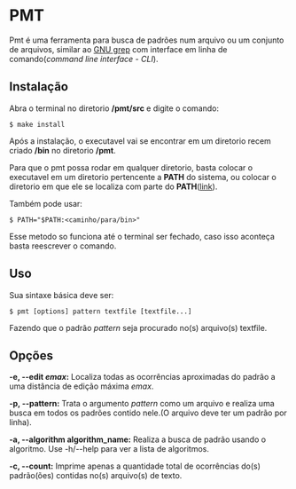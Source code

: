 
# PMT

Pmt é uma ferramenta para busca de padrões num arquivo ou um conjunto de arquivos,
similar ao [GNU grep](http://www.gnu.org/software/grep/) com interface em linha de
comando(*command line interface - CLI*).





## Instalação
Abra o terminal no diretorio **/pmt/src** e digite o comando:
```
$ make install
```
Após a instalação, o executavel vai se encontrar em um diretorio recem criado **/bin** no diretorio **/pmt**.

Para que o pmt possa rodar em qualquer diretorio, basta colocar o executavel em um diretorio pertencente a **PATH** do sistema,
ou colocar o diretorio em que ele se localiza com parte do **PATH**([link](https://duzeru.org/pt/blog/como-definir-a-variavel-path-no-linux)).

Também pode usar:
```
$ PATH="$PATH:<caminho/para/bin>"
```
Esse metodo so funciona até o terminal ser fechado, caso isso aconteça basta reescrever o comando.
## Uso
Sua sintaxe básica deve ser:
```
$ pmt [options] pattern textfile [textfile...]
```
Fazendo que o padrão *pattern* seja procurado no(s) arquivo(s)
textfile.

## Opções

**-e, --edit *emax*:** Localiza todas as ocorrências aproximadas
do padrão a uma distância de edição máxima *emax*.

**-p, --pattern:** Trata o argumento *pattern* como um arquivo
e realiza uma busca em todos os padrões contido nele.(O arquivo deve ter um padrão por linha).

**-a, --algorithm algorithm_name:** Realiza a busca de padrão
usando o algoritmo. Use -h/--help para ver a lista de algoritmos.

**-c, --count:** Imprime apenas a quantidade total de ocorrências
do(s) padrão(ões) contidas no(s) arquivo(s) de texto.

